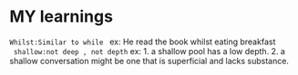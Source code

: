 # MY learnings
```Whilst:Similar to while ```
ex: He read the book whilst eating breakfast<br>
``` shallow:not deep , not depth```
ex: 1. a shallow pool has a low depth.
    2.  a shallow conversation might be one that is superficial and lacks substance.



